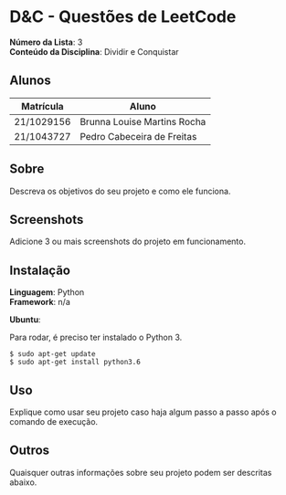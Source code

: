 # D&C - Questões de LeetCode

**Número da Lista**: 3<br>
**Conteúdo da Disciplina**: Dividir e Conquistar<br>

## Alunos
|Matrícula | Aluno |
| -- | -- |
| 21/1029156  |  Brunna Louise Martins Rocha |
| 21/1043727  |  Pedro Cabeceira de Freitas |

## Sobre 
Descreva os objetivos do seu projeto e como ele funciona. 

## Screenshots
Adicione 3 ou mais screenshots do projeto em funcionamento.

## Instalação 
**Linguagem**: Python<br>
**Framework**: n/a<br>

**Ubuntu**:

Para rodar, é preciso ter instalado o Python 3.

```
$ sudo apt-get update
$ sudo apt-get install python3.6
```

## Uso 
Explique como usar seu projeto caso haja algum passo a passo após o comando de execução.

## Outros 
Quaisquer outras informações sobre seu projeto podem ser descritas abaixo.




